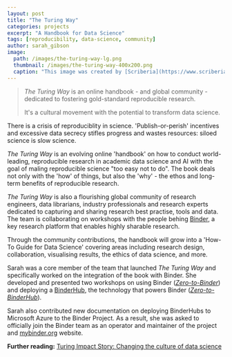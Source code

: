 ```yaml
---
layout: post
title: "The Turing Way"
categories: projects
excerpt: "A Handbook for Data Science"
tags: [reproducibility, data-science, community]
author: sarah_gibson
image:
  path: /images/the-turing-way-lg.png
  thumbnail: /images/the-turing-way-400x200.png
  caption: "This image was created by [Scriberia](https://www.scriberia.co.uk/) for [_The Turing Way_](https://github.com/alan-turing-institute/the-turing-way) community and is used under a CC-BY licence."
---
```


> _The Turing Way_ is an online handbook - and global community - dedicated to fostering gold-standard reproducible research.
>
> It's a cultural movement with the potential to transform data science.

There is a crisis of reproduciblity in science. 'Publish-or-perish' incentives and excessive data secrecy stifles progress and wastes resources: siloed science is slow science.

_The Turing Way_ is an evolving online 'handbook' on how to conduct world-leading, reproducible research in academic data science and AI with the goal of maling reproducible science "too easy not to do". The book deals not only with the 'how' of things, but also the 'why' - the ethos and long-term benefits of reproducible research.

_The Turing Way_ is also a flourishing global community of research engineers, data librarians, industry professionals and research experts dedicated to capturing and sharing research best practise, tools and data. The team is collaborating on workshops with the people behing [Binder](https://binderhub.readthedocs.io/en/latest/), a key research platform that enables highly sharable research.

Through the community contributions, the handbook will grow into a 'How-To Guide for Data Science' covering areas including research design, collaboration, visualising results, the ethics of data science, and more.

Sarah was a core member of the team that launched _The Turing Way_ and specifically worked on the integration of the book with Binder. She developed and presented two workshops on using Binder ([_Zero-to-Binder_](https://bit.ly/zero-to-binder-tutorial)) and deploying a [BinderHub](https://binderhub.readthedocs.io/en/latest/), the technology that powers Binder ([_Zero-to-BinderHub_](https://bit.ly/zero-to-binderhub-workshop)).

Sarah also contributed new documentation on deploying BinderHubs to Microsoft Azure to the Binder Project. As a result, she was asked to officially join the Binder team as an operator and maintainer of the project and [mybinder.org](https://mybinder.org) website.

**Further reading:** [Turing Impact Story: Changing the culture of data science](https://www.turing.ac.uk/research/impact-stories/changing-culture-data-science)
